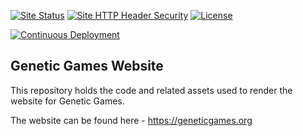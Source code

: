 <!-- General Badges -->
[![Site Status](https://img.shields.io/website?label=Website&down_color=critical&down_message=offline&up_color=success&up_message=online&url=https%3A%2F%2Fgeneticgames.org)](https://geneticgames.org)
[![Site HTTP Header Security](https://img.shields.io/security-headers?url=https%3A%2F%2Fgeneticgames.org&label=Security%20Headers%20Grade&color=blue)](https://securityheaders.com/?q=https%3A%2F%2Fgeneticgames.org%2F&followRedirects=on)
[![License](https://img.shields.io/github/license/Genetic-Games/Website?label=License&color=yellow)](../LICENSE)
<!-- Developmental Badges -->
[![Continuous Deployment](https://github.com/Genetic-Games/Website/actions/workflows/main.yml/badge.svg)](https://github.com/Genetic-Games/Website/actions/workflows/main.yml)

## Genetic Games Website

This repository holds the code and related assets used to render the website for Genetic Games.

The website can be found here - https://geneticgames.org

